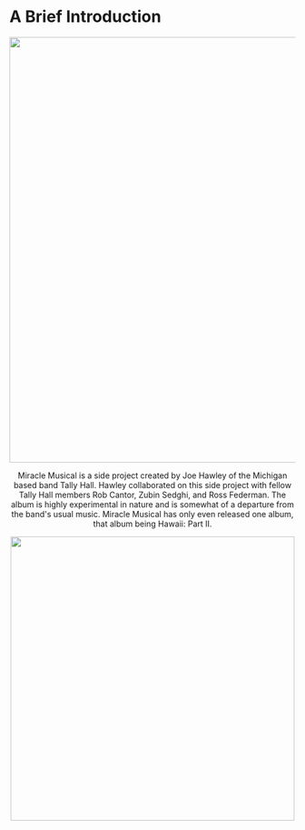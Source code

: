 # A Brief Introduction
<p align="center">
<img width="749" height="749" src="https://images.genius.com/0db3d24067b706ac90f672a5003f196c.749x749x1.jpg">
</p>
<div align="center"> Miracle Musical is a side project created by Joe Hawley of the Michigan based band Tally Hall. Hawley collaborated on this side project with fellow Tally Hall members Rob Cantor, Zubin Sedghi, and Ross Federman. The album is highly experimental in nature and is somewhat of a departure from the band's usual music. Miracle Musical has only even released one album, that album being Hawaii: Part II. 
<p align="center">
<img width="500" height="500" src="![image](https://user-images.githubusercontent.com/91553792/135303417-5b4a21b3-f393-4e9b-8ace-0fa857a42074.png)">
</p>
